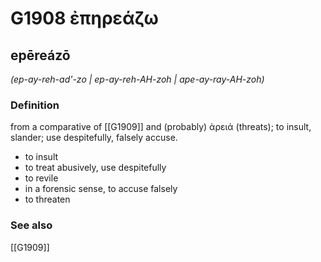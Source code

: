 # G1908 ἐπηρεάζω

## epēreázō

_(ep-ay-reh-ad'-zo | ep-ay-reh-AH-zoh | ape-ay-ray-AH-zoh)_

### Definition

from a comparative of [[G1909]] and (probably) ἀρειά (threats); to insult, slander; use despitefully, falsely accuse.

- to insult
- to treat abusively, use despitefully
- to revile
- in a forensic sense, to accuse falsely
- to threaten

### See also

[[G1909]]

